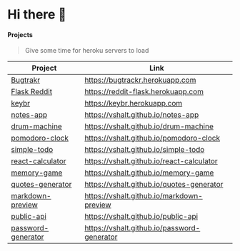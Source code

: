 # Hi there 👋

<!--
**vshalt/vshalt** is a ✨ _special_ ✨ repository because its `README.md` (this file) appears on your GitHub profile.

Here are some ideas to get you started:

- 🔭 I’m currently working on ...
- 🌱 I’m currently learning ...
- 👯 I’m looking to collaborate on ...
- 🤔 I’m looking for help with ...
- 💬 Ask me about ...
- 📫 How to reach me: ...
- 😄 Pronouns: ...
- ⚡ Fun fact: ...
-->

#### Projects

> Give some time for heroku servers to load

| Project | Link |
|---------|-------|
|[Bugtrakr](https://bugtrakr.herokuapp.com) | https://bugtrackr.herokuapp.com |
|[Flask Reddit](https://github.com/vshalt/flask-reddit) | https://reddit-flask.herokuapp.com |
|[keybr](https://github.com/vshalt/keybr) | https://keybr.herokuapp.com |
|[notes-app](https://github.com/vshalt/notes-app) | https://vshalt.github.io/notes-app |
|[drum-machine](https://github.com/vshalt/drum-machine) | https://vshalt.github.io/drum-machine |
|[pomodoro-clock](https://github.com/vshalt/pomodoro-clock) | https://vshalt.github.io/pomodoro-clock |
|[simple-todo](https://github.com/vshalt/simple-todo) | https://vshalt.github.io/simple-todo |
|[react-calculator](https://github.com/vshalt/react-calculator) | https://vshalt.github.io/react-calculator |
|[memory-game](https://github.com/vshalt/memory-game) | https://vshalt.github.io/memory-game |
|[quotes-generator](https://github.com/vshalt/quotes-generator) | https://vshalt.github.io/quotes-generator |
|[markdown-preview](https://github.com/vshalt/markdown-preview) | https://vshalt.github.io/markdown-preview |
|[public-api](https://github.com/vshalt/public-api) | https://vshalt.github.io/public-api |
|[password-generator](https://github.com/vshalt/password-generator) | https://vshalt.github.io/password-generator |
